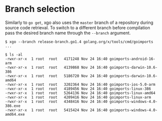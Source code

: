 # Branch selection

Similarly to `go get`, xgo also uses the `master` branch of a repository during
source code retrieval. To switch to a different branch before compilation pass
the desired branch name through the `--branch` argument.

    $ xgo --branch release-branch.go1.4 golang.org/x/tools/cmd/goimports
    ...

    $ ls -al
    -rwxr-xr-x  1 root  root   4171248 Nov 24 16:40 goimports-android-16-arm
    -rwxr-xr-x  1 root  root   4139868 Nov 24 16:40 goimports-darwin-10.6-386
    -rwxr-xr-x  1 root  root   5186720 Nov 24 16:40 goimports-darwin-10.6-amd64
    -rwxr-xr-x  1 root  root   3202364 Nov 24 16:40 goimports-ios-5.0-arm
    -rwxr-xr-x  1 root  root   4189456 Nov 24 16:40 goimports-linux-386
    -rwxr-xr-x  1 root  root   5264136 Nov 24 16:40 goimports-linux-amd64
    -rwxr-xr-x  1 root  root   4209416 Nov 24 16:40 goimports-linux-arm
    -rwxr-xr-x  1 root  root   4348416 Nov 24 16:40 goimports-windows-4.0-386.exe
    -rwxr-xr-x  1 root  root   5415424 Nov 24 16:40 goimports-windows-4.0-amd64.exe
